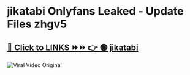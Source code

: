 
 # jikatabi Onlyfans Leaked - Update Files zhgv5

## <h2><a href="https://clipsfans.com/jikatabi&ref=git">🔗 Click to LINKS ⏩⏩ 👉 🟢 jikatabi </a></h2>

<a href="https://clipsfans.com/jikatabi&ref=git" rel="nofollow" data-target="animated-image.originalLink"><img src="https://i.ibb.co.com/xMMVF88/686577567.gif" alt="Viral Video Original" style="max-width: 100%; display: inline-block;" data-target="animated-image.originalImage"></a>


